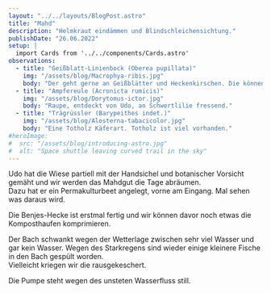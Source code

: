 ```yaml
---
layout: "../../layouts/BlogPost.astro"
title: "Mahd"
description: "Helmkraut eindämmen und Blindschleichensichtung."
publishDate: "26.06.2022"
setup: |
  import Cards from '../../components/Cards.astro'
observations:
  - title: "Geißblatt-Linienbock (Oberea pupillata)"
    img: "/assets/blog/Macrophya-ribis.jpg"
    body: "Der geht gerne an Geißblätter und Heckenkirschen. Die können wir mal suchen im Gelände."
  - title: "Ampfereule (Acronicta rumicis)"
    img: "/assets/blog/Dorytomus-ictor.jpg"
    body: "Raupe, entdeckt von Udo, an Schwertlilie fressend."
  - title: "Trägrüssler (Barypeithes indet.)"
    img: "/assets/blog/Alosterna-tabacicolor.jpg"
    body: "Eine Totholz Käferart. Totholz ist viel vorhanden."
#heroImage:
#  src: "/assets/blog/introducing-astro.jpg"
#  alt: "Space shuttle leaving curved trail in the sky"
---
```


Udo hat die Wiese partiell mit der Handsichel und botanischer Vorsicht gemäht und wir werden das Mahdgut die Tage abräumen.  
Dazu hat er ein Permakulturbeet angelegt, vorne am Eingang. Mal sehen was daraus wird.

Die Benjes-Hecke ist erstmal fertig und wir können davor noch etwas die Komposthaufen komprimieren.

Der Bach schwankt wegen der Wetterlage zwischen sehr viel Wasser und gar kein Wasser.
Wegen des Starkregens sind wieder einige kleinere Fische in den Bach gespült worden.  
Vielleicht kriegen wir die rausgekeschert.

Die Pumpe steht wegen des unsteten Wasserfluss still.


<Cards observations={frontmatter.observations} />
